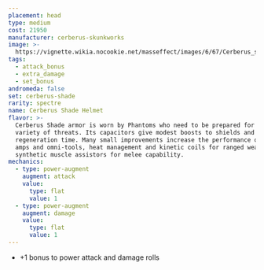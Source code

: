 ```yaml
---
placement: head
type: medium
cost: 21950
manufacturer: cerberus-skunkworks
image: >-
  https://vignette.wikia.nocookie.net/masseffect/images/6/67/Cerberus_shade.jpg/revision/latest/scale-to-width-down/700?cb=20130308134524
tags:
  - attack_bonus
  - extra_damage
  - set_bonus
andromeda: false
set: cerberus-shade
rarity: spectre
name: Cerberus Shade Helmet
flavor: >-
  Cerberus Shade armor is worn by Phantoms who need to be prepared for a wide
  variety of threats. Its capacitors give modest boosts to shields and shield
  regeneration time. Many small improvements increase the performance of biotic
  amps and omni-tools, heat management and kinetic coils for ranged weapons, and
  synthetic muscle assistors for melee capability.
mechanics:
  - type: power-augment
    augment: attack
    value:
      type: flat
      value: 1
  - type: power-augment
    augment: damage
    value:
      type: flat
      value: 1
---
```

- +1 bonus to power attack and damage rolls
